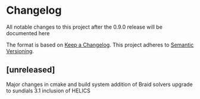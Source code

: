 # Changelog

All notable changes to this project after the 0.9.0 release will be documented here

The format is based on [Keep a Changelog](http://keepachangelog.com/en/1.0.0/).
This project adheres to [Semantic Versioning](https://semver.org/spec/v2.0.0.html).

## [unreleased]

Major changes in cmake and build system
addition of Braid solvers
upgrade to sundials 3.1
inclusion of HELICS
